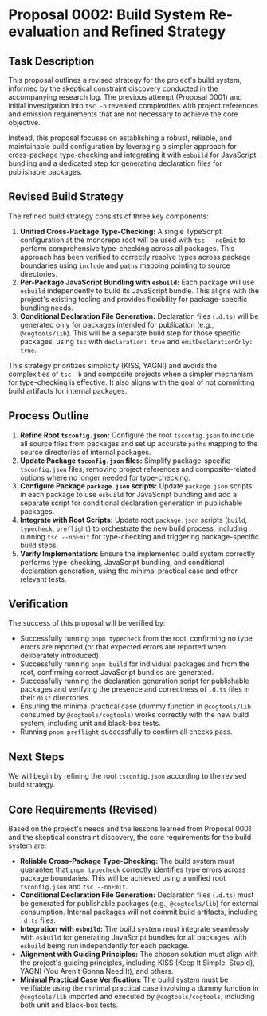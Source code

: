 # Proposal 0002: Build System Re-evaluation and Refined Strategy

## Task Description

This proposal outlines a revised strategy for the project's build system, informed by the skeptical constraint discovery conducted in the accompanying research log. The previous attempt (Proposal 0001) and initial investigation into `tsc -b` revealed complexities with project references and emission requirements that are not necessary to achieve the core objective.

Instead, this proposal focuses on establishing a robust, reliable, and maintainable build configuration by leveraging a simpler approach for cross-package type-checking and integrating it with `esbuild` for JavaScript bundling and a dedicated step for generating declaration files for publishable packages.

## Revised Build Strategy

The refined build strategy consists of three key components:

1.  **Unified Cross-Package Type-Checking:** A single TypeScript configuration at the monorepo root will be used with `tsc --noEmit` to perform comprehensive type-checking across all packages. This approach has been verified to correctly resolve types across package boundaries using `include` and `paths` mapping pointing to source directories.
2.  **Per-Package JavaScript Bundling with `esbuild`:** Each package will use `esbuild` independently to build its JavaScript bundle. This aligns with the project's existing tooling and provides flexibility for package-specific bundling needs.
3.  **Conditional Declaration File Generation:** Declaration files (`.d.ts`) will be generated only for packages intended for publication (e.g., `@cogtools/lib`). This will be a separate build step for those specific packages, using `tsc` with `declaration: true` and `emitDeclarationOnly: true`.

This strategy prioritizes simplicity (KISS, YAGNI) and avoids the complexities of `tsc -b` and composite projects when a simpler mechanism for type-checking is effective. It also aligns with the goal of not committing build artifacts for internal packages.

## Process Outline

1.  **Refine Root `tsconfig.json`:** Configure the root `tsconfig.json` to include all source files from packages and set up accurate `paths` mapping to the source directories of internal packages.
2.  **Update Package `tsconfig.json` files:** Simplify package-specific `tsconfig.json` files, removing project references and composite-related options where no longer needed for type-checking.
3.  **Configure Package `package.json` scripts:** Update `package.json` scripts in each package to use `esbuild` for JavaScript bundling and add a separate script for conditional declaration generation in publishable packages.
4.  **Integrate with Root Scripts:** Update root `package.json` scripts (`build`, `typecheck`, `preflight`) to orchestrate the new build process, including running `tsc --noEmit` for type-checking and triggering package-specific build steps.
5.  **Verify Implementation:** Ensure the implemented build system correctly performs type-checking, JavaScript bundling, and conditional declaration generation, using the minimal practical case and other relevant tests.

## Verification

The success of this proposal will be verified by:

*   Successfully running `pnpm typecheck` from the root, confirming no type errors are reported (or that expected errors are reported when deliberately introduced).
*   Successfully running `pnpm build` for individual packages and from the root, confirming correct JavaScript bundles are generated.
*   Successfully running the declaration generation script for publishable packages and verifying the presence and correctness of `.d.ts` files in their `dist` directories.
*   Ensuring the minimal practical case (dummy function in `@cogtools/lib` consumed by `@cogtools/cogtools`) works correctly with the new build system, including unit and black-box tests.
*   Running `pnpm preflight` successfully to confirm all checks pass.

## Next Steps

We will begin by refining the root `tsconfig.json` according to the revised build strategy.

## Core Requirements (Revised)

Based on the project's needs and the lessons learned from Proposal 0001 and the skeptical constraint discovery, the core requirements for the build system are:

*   **Reliable Cross-Package Type-Checking:** The build system must guarantee that `pnpm typecheck` correctly identifies type errors across package boundaries. This will be achieved using a unified root `tsconfig.json` and `tsc --noEmit`.
*   **Conditional Declaration File Generation:** Declaration files (`.d.ts`) must be generated for publishable packages (e.g., `@cogtools/lib`) for external consumption. Internal packages will not commit build artifacts, including `.d.ts` files.
*   **Integration with `esbuild`:** The build system must integrate seamlessly with `esbuild` for generating JavaScript bundles for all packages, with `esbuild` being run independently for each package.
*   **Alignment with Guiding Principles:** The chosen solution must align with the project's guiding principles, including KISS (Keep It Simple, Stupid), YAGNI (You Aren't Gonna Need It), and others.
*   **Minimal Practical Case Verification:** The build system must be verifiable using the minimal practical case involving a dummy function in `@cogtools/lib` imported and executed by `@cogtools/cogtools`, including both unit and black-box tests.
